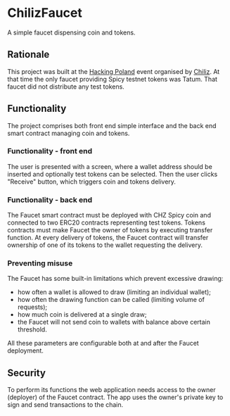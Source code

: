 # ChilizFaucet

A simple faucet dispensing coin and tokens.

## Rationale

This project was built at the [Hacking Poland](https://lu.ma/bf07xfmw) event organised by [Chiliz](https://www.chiliz.com/). At that time the only faucet providing Spicy testnet tokens was Tatum. That faucet did not distribute any test tokens.

## Functionality

The project comprises both front end simple interface and the back end smart contract managing coin and tokens.

### Functionality - front end

The user is presented with a screen, where a wallet address should be inserted and optionally test tokens can be selected. Then the user clicks "Receive" button, which triggers coin and tokens delivery.

### Functionality - back end

The Faucet smart contract must be deployed with CHZ Spicy coin and connected to two ERC20 contracts representing test tokens. Tokens contracts must make Faucet the owner of tokens by executing transfer function. At every delivery of tokens, the Faucet contract will transfer ownership of one of its tokens to the wallet requesting the delivery.

### Preventing misuse

The Faucet has some built-in limitations which prevent excessive drawing:
- how often a wallet is allowed to draw (limiting an individual wallet);
- how often the drawing function can be called (limiting volume of requests);
- how much coin is delivered at a single draw;
- the Faucet will not send coin to wallets with balance above certain threshold.

All these parameters are configurable both at and after the Faucet deployment.

## Security

To perform its functions the web application needs access to the owner (deployer) of the Faucet contract. The app uses the owner's private key to sign and send transactions to the chain.
